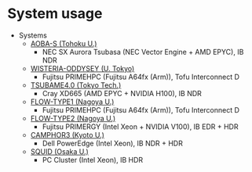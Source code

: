 # System usage
- Systems
    - [AOBA-S (Tohoku U.)](/AOBA-S.md)
        - NEC SX Aurora Tsubasa (NEC Vector Engine + AMD EPYC), IB NDR
    - [WISTERIA-ODDYSEY (U. Tokyo)](/WISTERIA-ODYSSEY.md)
        - Fujitsu PRIMEHPC (Fujitsu A64fx (Arm)), Tofu Interconnect D
    - [TSUBAME4.0 (Tokyo Tech.)](/TSUBAME4.md)
        - Cray XD665 (AMD EPYC + NVIDIA H100), IB NDR
    - [FLOW-TYPE1 (Nagoya U.)](/FLOW-TYPE1.md)
        - Fujitsu PRIMEHPC (Fujitsu A64fx (Arm)), Tofu Interconnect D
    - [FLOW-TYPE2 (Nagoya U.)](/FLOW-TYPE2.md)
        - Fujitsu PRIMERGY (Intel Xeon + NVIDIA V100), IB EDR + HDR
    - [CAMPHOR3 (Kyoto U.)](/CAMPHOR3.md)
        - Dell PowerEdge (Intel Xeon), IB NDR + HDR
    - [SQUID (Osaka U.)](/SQUID.md)
        - PC Cluster (Intel Xeon), IB HDR
